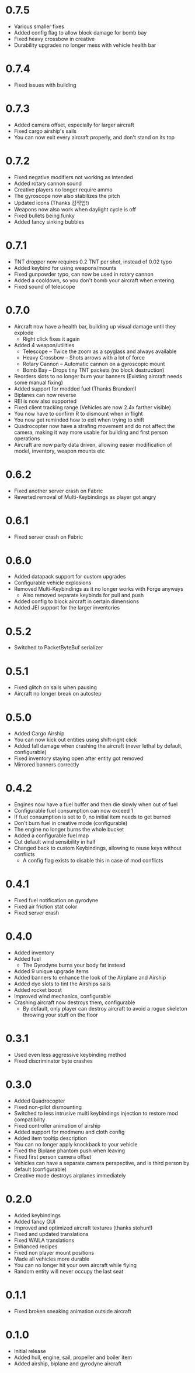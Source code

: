 # 0.7.5

* Various smaller fixes
* Added config flag to allow block damage for bomb bay
* Fixed heavy crossbow in creative
* Durability upgrades no longer mess with vehicle health bar

# 0.7.4

* Fixed issues with building

# 0.7.3

* Added camera offset, especially for larger aircraft
* Fixed cargo airship's sails
* You can now exit every aircraft properly, and don't stand on its top

# 0.7.2

* Fixed negative modifiers not working as intended
* Added rotary cannon sound
* Creative players no longer require ammo
* The gyroscope now also stabilizes the pitch
* Updated icons (Thanks 김작업!)
* Weapons now also work when daylight cycle is off
* Fixed bullets being funky
* Added fancy sinking bubbles

# 0.7.1

* TNT dropper now requires 0.2 TNT per shot, instead of 0.02 typo
* Added keybind for using weapons/mounts
* Fixed gunpowder typo, can now be used in rotary cannon
* Added a cooldown, so you don't bomb your aircraft when entering
* Fixed sound of telescope

# 0.7.0

* Aircraft now have a health bar, building up visual damage until they explode
    * Right click fixes it again
* Added 4 weapon/utilities
    * Telescope – Twice the zoom as a spyglass and always available
    * Heavy Crossbow – Shots arrows with a lot of force
    * Rotary Cannon – Automatic cannon on a gyroscopic mount
    * Bomb Bay – Drops tiny TNT packets (no block destruction)
* Reorders slots to no longer burn your banners (Existing aircraft needs some manual fixing)
* Added support for modded fuel (Thanks Brandon!)
* Biplanes can now reverse
* REI is now also supported
* Fixed client tracking range (Vehicles are now 2.4x farther visible)
* You now have to confirm R to dismount when in flight
* You now get reminded how to exit when trying to shift
* Quadrocopter now have a strafing movement and do not affect the camera, making it way more usable for building and
  first person operations
* Aircraft are now party data driven, allowing easier modification of model, inventory, weapon mounts etc

# 0.6.2

* Fixed another server crash on Fabric
* Reverted removal of Multi-Keybindings as player got angry

# 0.6.1

* Fixed server crash on Fabric

# 0.6.0

* Added datapack support for custom upgrades
* Configurable vehicle explosions
* Removed Multi-Keybindings as it no longer works with Forge anyways
    * Also removed separate keybinds for pull and push
* Added config to block aircraft in certain dimensions
* Added JEI support for the larger inventories

# 0.5.2

* Switched to PacketByteBuf serializer

# 0.5.1

* Fixed glitch on sails when pausing
* Aircraft no longer break on autostep

# 0.5.0

* Added Cargo Airship
* You can now kick out entities using shift-right click
* Added fall damage when crashing the aircraft (never lethal by default, configurable)
* Fixed inventory staying open after entity got removed
* Mirrored banners correctly

# 0.4.2

* Engines now have a fuel buffer and then die slowly when out of fuel
* Configurable fuel consumption can now exceed 1
* If fuel consumption is set to 0, no initial item needs to get burned
* Don't burn fuel in creative mode (configurable)
* The engine no longer burns the whole bucket
* Added a configurable fuel map
* Cut default wind sensibility in half
* Changed back to custom Keybindings, allowing to reuse keys without conflicts
    * A config flag exists to disable this in case of mod conflicts

# 0.4.1

* Fixed fuel notification on gyrodyne
* Fixed air friction stat color
* Fixed server crash

# 0.4.0

* Added inventory
* Added fuel
    * The Gyrodyne burns your body fat instead
* Added 9 unique upgrade items
* Added banners to enhance the look of the Airplane and Airship
* Added dye slots to tint the Airships sails
* Added rocket boost
* Improved wind mechanics, configurable
* Crashing aircraft now destroys them, configurable
    * By default, only player can destroy aircraft to avoid a rogue skeleton throwing your stuff on the floor

# 0.3.1

* Used even less aggressive keybinding method
* Fixed discriminator byte crashes

# 0.3.0

* Added Quadrocopter
* Fixed non-pilot dismounting
* Switched to less intrusive multi keybindings injection to restore mod compatibility
* Fixed controller animation of airship
* Added support for modmenu and cloth config
* Added item tooltip description
* You can no longer apply knockback to your vehicle
* Fixed the Biplane phantom push when leaving
* Fixed first person camera offset
* Vehicles can have a separate camera perspective, and is third person by default (configurable)
* Creative mode destroys airplanes immediately

# 0.2.0

* Added keybindings
* Added fancy GUI
* Improved and optimized aircraft textures (thanks stohun!)
* Fixed and updated translations
* Fixed WAILA translations
* Enhanced recipes
* Fixed non player mount positions
* Made all vehicles more durable
* You can no longer hit your own aircraft while flying
* Random entity will never occupy the last seat

# 0.1.1

* Fixed broken sneaking animation outside aircraft

# 0.1.0

* Initial release
* Added hull, engine, sail, propeller and boiler item
* Added airship, biplane and gyrodyne aircraft
